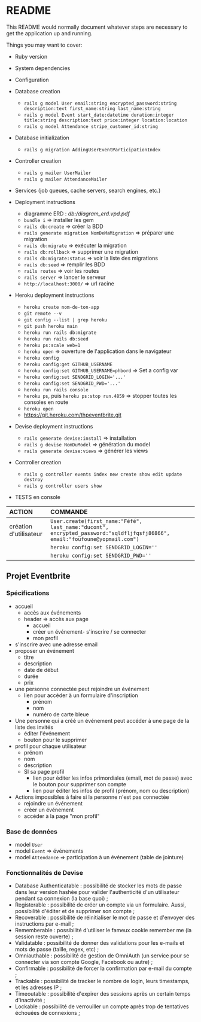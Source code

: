 # README

This README would normally document whatever steps are necessary to get the
application up and running.

Things you may want to cover:

* Ruby version

* System dependencies

* Configuration

* Database creation
  * `rails g model User email:string encrypted_password:string description:text first_name:string last_name:string`
  * `rails g model Event start_date:datetime duration:integer title:string description:text price:integer location:location`
  * `rails g model Attendance stripe_customer_id:string`

* Database initialization
  * `rails g migration AddingUserEventParticipationIndex`

* Controller creation
  * `rails g mailer UserMailer`
  * `rails g mailer AttendanceMailer`

* Services (job queues, cache servers, search engines, etc.)

* Deployment instructions
  * diagramme ERD : _db:/diagram_erd.vpd.pdf_
  * `bundle i`                => installer les gem
  * `rails db:create`         => créer la BDD
  * `rails generate migration NomDeMaMigration` => préparer une migration
  * `rails db:migrate`        => exécuter la migration
  * `rails db:rollback`       => supprimer une migration
  * `rails db:migrate:status` => voir la liste des migrations
  * `rails db:seed`           => remplir les BDD
  * `rails routes`            => voir les routes
  * `rails server`            => lancer le serveur
  * `http://localhost:3000/`  => url racine

* Heroku deployment instructions
  * `heroku create nom-de-ton-app`
  * `git remote --v`
  * `git config --list | grep heroku`
  * `git push heroku main`
  * `heroku run rails db:migrate`
  * `heroku run rails db:seed`
  * `heroku ps:scale web=1`
  * `heroku open` => ouverture de l'application dans le navigateur
  * `heroku config`
  * `heroku config:get GITHUB_USERNAME`
  * `heroku config:set GITHUB_USERNAME=phbord` => Set a config var
  * `heroku config:set SENDGRID_LOGIN='...'`
  * `heroku config:set SENDGRID_PWD='...'`
  * `heroku run rails console`
  * `heroku ps`, puis `heroku ps:stop run.4859` => stopper toutes les consoles en route
  * `heroku open`
  * https://git.heroku.com/thpeventbrite.git

* Devise deployment instructions
  * `rails generate devise:install` => installation
  * `rails g devise NomDuModel` => génération du model
  * `rails generate devise:views` => générer les views

* Controller creation
  * `rails g controller events index new create show edit update destroy`
  * `rails g controller users show`

* TESTS en console

|ACTION|COMMANDE|
|:---|:---|
|création d'utilisateur|`User.create(first_name:"Féfé", last_name:"ducont", encrypted_password:"sqldfljfqsfj86866", email:"foufoune@yopmail.com")`|
||`heroku config:set SENDGRID_LOGIN=''`|
||`heroku config:set SENDGRID_PWD=''`|

## Projet Eventbrite

### Spécifications
- accueil
    - accès aux événements
    - header => accès aux page
        - accueil
        - créer un événement- s'inscrire / se connecter
        - mon profil
- s'inscrire avec une adresse email
- proposer un événement
    - titre
    - description
    - date de début
    - durée
    - prix
- une personne connectée peut rejoindre un événement
    - lien pour accéder à un formulaire d'inscription
        - prénom
        - nom
        - numéro de carte bleue
- Une personne qui a créé un événement peut accéder à une page de la liste des invités
    - éditer l'événement
    - bouton pour le supprimer
- profil pour chaque utilisateur
    - prénom
    - nom
    - description
    - SI sa page profil
        - lien pour éditer les infos primordiales (email, mot de passe) avec le bouton pour supprimer son compte
        - lien pour éditer les infos de profil (prénom, nom ou description)
- Actions impossibles à faire si la personne n'est pas connectée
    - rejoindre un événement
    - créer un événement
    - accéder à la page "mon profil"

### Base de données
- model `User`
- model `Event` => événements
- model `Attendance` => participation à un événement (table de jointure)

### Fonctionnalités de Devise
- Database Authenticatable : possibilité de stocker les mots de passe dans leur version hashée pour valider l'authenticité d'un utilisateur pendant sa connexion (la base quoi) ;
- Registerable : possibilité de créer un compte via un formulaire. Aussi, possibilité d'éditer et de supprimer son compte ;
- Recoverable : possibilité de réinitialiser le mot de passe et d'envoyer des instructions par e-mail ;
- Rememberable : possibilité d'utiliser le fameux cookie remember me (la session reste ouverte) ;
- Validatable : possibilité de donner des validations pour les e-mails et mots de passe (taille, regex, etc) ;
- Omniauthable : possibilité de gestion de OmniAuth (un service pour se connecter via son compte Google, Facebook ou autre) ;
- Confirmable : possibilité de forcer la confirmation par e-mail du compte ;
- Trackable : possibilité de tracker le nombre de login, leurs timestamps, et les adresses IP ;
- Timeoutable : possibilité d'expirer des sessions après un certain temps d'inactivité ;
- Lockable : possibilité de verrouiller un compte après trop de tentatives échouées de connexions ;
